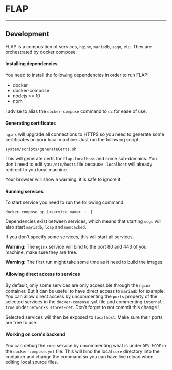 # FLAP

---

## Development

FLAP is a composition of services, `nginx`, `mariadb`, `sogo`, etc. They are orchestrated by docker compose.

#### Installing dependencies

You need to install the following dependencies in order to run FLAP:

-   docker
-   docker-compose
-   nodejs >= 10
-   npm

I advise to alias the `docker-compose` command to `dc` for ease of use.

#### Generating certificates

`nginx` will upgrade all connections to HTTPS so you need to generate some certificates on your local machine. Just run the following script:

`system/scripts/generateCerts.sh`

This will generate certs for `flap.localhost` and some sub-domains. You don't need to edit you `/etc/hosts` file because `.localhost` will already redirect to you local machine.

Your browser will show a warning, it is safe to ignore it.

#### Running services

To start service you need to run the following command:

`docker-compose up [<service name> ...]`

Dependencies exist between services, which means that starting `sogo` will also start `mariadb`, `ldap` and `memcached`.

If you don't specify some services, this will start all services.

**Warning:** The `nginx` service will bind to the port 80 and 443 of you machine, make sure they are free.

**Warning:** The first run might take some time as it need to build the images.

#### Allowing direct access to services

By default, only some services are only accessible through the `nginx` container. But it can be useful to have direct access to `mariadb` for example. You can allow direct access by uncommenting the `ports` property of the selected services in the `docker-compose.yml` file and commenting `internal: true` under `networks.stores-net`. Don't forget to not commit this change !

Selected services will then be exposed to `localhost`. Make sure their ports are free to use.

#### Working on core's backend

You can debug the `core` service by uncommenting what is under `DEV MODE` in the `docker-compose.yml` file. This will bind the local `core` directory into the container and change the command so you can have live reload when editing local source files.
